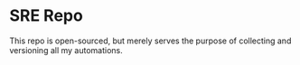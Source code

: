 # SRE Repo

This repo is open-sourced, but merely serves the purpose of collecting and versioning all my automations. 